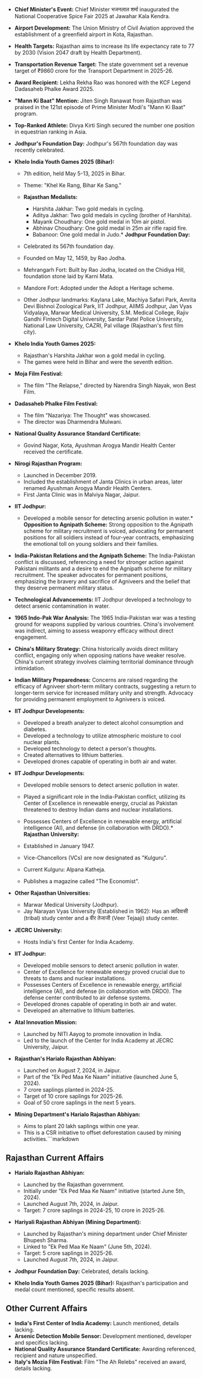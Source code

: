 *   **Chief Minister's Event:** Chief Minister भजनलाल शर्मा inaugurated the National Cooperative Spice Fair 2025 at Jawahar Kala Kendra.

*   **Airport Development:** The Union Ministry of Civil Aviation approved the establishment of a greenfield airport in Kota, Rajasthan.

*   **Health Targets:** Rajasthan aims to increase its life expectancy rate to 77 by 2030 (Vision 2047 draft by Health Department).

*   **Transportation Revenue Target:** The state government set a revenue target of ₹9860 crore for the Transport Department in 2025-26.

*   **Award Recipient:** Lekha Rekha Rao was honored with the KCF Legend Dadasaheb Phalke Award 2025.

*   **"Mann Ki Baat" Mention:** Jiten Singh Ranawat from Rajasthan was praised in the 121st episode of Prime Minister Modi's "Mann Ki Baat" program.

*   **Top-Ranked Athlete:** Divya Kirti Singh secured the number one position in equestrian ranking in Asia.

*   **Jodhpur's Foundation Day:** Jodhpur's 567th foundation day was recently celebrated.

*   **Khelo India Youth Games 2025 (Bihar):**
    *   7th edition, held May 5-13, 2025 in Bihar.
    *   Theme: "Khel Ke Rang, Bihar Ke Sang."

    *   **Rajasthan Medalists:**
        *   Harshita Jakhar: Two gold medals in cycling.
        *   Aditya Jakhar: Two gold medals in cycling (brother of Harshita).
        *   Mayank Choudhary: One gold medal in 10m air pistol.
        *   Abhinav Choudhary: One gold medal in 25m air rifle rapid fire.
        *   Babanoor: One gold medal in Judo.* **Jodhpur Foundation Day:**
    * Celebrated its 567th foundation day.
    * Founded on May 12, 1459, by Rao Jodha.
    * Mehrangarh Fort: Built by Rao Jodha, located on the Chidiya Hill, foundation stone laid by Karni Mata.
    * Mandore Fort: Adopted under the Adopt a Heritage scheme.
    * Other Jodhpur landmarks: Kaylana Lake, Machiya Safari Park, Amrita Devi Bishnoi Zoological Park, IIT Jodhpur, AIIMS Jodhpur, Jan Vyas Vidyalaya, Marwar Medical University, S.M. Medical College, Rajiv Gandhi Fintech Digital University, Sardar Patel Police University, National Law University, CAZRI, Pal village (Rajasthan's first film city).

* **Khelo India Youth Games 2025:**
    * Rajasthan's Harshita Jakhar won a gold medal in cycling.
    * The games were held in Bihar and were the seventh edition.

* **Moja Film Festival:**
    * The film "The Relapse," directed by Narendra Singh Nayak, won Best Film.

* **Dadasaheb Phalke Film Festival:**
    * The film "Nazariya: The Thought" was showcased.
    * The director was Dharmendra Mulwani.

* **National Quality Assurance Standard Certificate:**
    * Govind Nagar, Kota, Ayushman Arogya Mandir Health Center received the certificate.

* **Nirogi Rajasthan Program:**
    * Launched in December 2019.
    * Included the establishment of Janta Clinics in urban areas, later renamed Ayushman Arogya Mandir Health Centers.
    * First Janta Clinic was in Malviya Nagar, Jaipur.

* **IIT Jodhpur:**
    * Developed a mobile sensor for detecting arsenic pollution in water.*   **Opposition to Agnipath Scheme:** Strong opposition to the Agnipath scheme for military recruitment is voiced, advocating for permanent positions for all soldiers instead of four-year contracts, emphasizing the emotional toll on young soldiers and their families.

*   **India-Pakistan Relations and the Agnipath Scheme:** The India-Pakistan conflict is discussed, referencing a need for stronger action against Pakistani militants and a desire to end the Agnipath scheme for military recruitment. The speaker advocates for permanent positions, emphasizing the bravery and sacrifice of Agniveers and the belief that they deserve permanent military status.

*   **Technological Advancements:** IIT Jodhpur developed a technology to detect arsenic contamination in water.

*   **1965 Indo-Pak War Analysis:** The 1965 India-Pakistan war was a testing ground for weapons supplied by various countries. China's involvement was indirect, aiming to assess weaponry efficacy without direct engagement.

*   **China's Military Strategy:** China historically avoids direct military conflict, engaging only when opposing nations have weaker resolve. China's current strategy involves claiming territorial dominance through intimidation.

*   **Indian Military Preparedness:** Concerns are raised regarding the efficacy of Agniveer short-term military contracts, suggesting a return to longer-term service for increased military unity and strength. Advocacy for providing permanent employment to Agniveers is voiced.

*   **IIT Jodhpur Developments:**
    *   Developed a breath analyzer to detect alcohol consumption and diabetes.
    *   Developed a technology to utilize atmospheric moisture to cool nuclear plants.
    *   Developed technology to detect a person's thoughts.
    *   Created alternatives to lithium batteries.
    *   Developed drones capable of operating in both air and water.

*   **IIT Jodhpur Developments:**
    *   Developed mobile sensors to detect arsenic pollution in water.
    *   Played a significant role in the India-Pakistan conflict, utilizing its Center of Excellence in renewable energy, crucial as Pakistan threatened to destroy Indian dams and nuclear installations.
    *   Possesses Centers of Excellence in renewable energy, artificial intelligence (AI), and defense (in collaboration with DRDO).*   **Rajasthan University:**

    *   Established in January 1947.
    *   Vice-Chancellors (VCs) are now designated as "Kulguru".
    *   Current Kulguru: Alpana Katheja.
    *   Publishes a magazine called "The Economist".
*   **Other Rajasthan Universities:**

    *   Marwar Medical University (Jodhpur).
    *   Jay Narayan Vyas University (Established in 1962): Has an आदिवासी (tribal) study center and a वीर तेजाजी (Veer Tejaaji) study center.
*   **JECRC University:**

    *   Hosts India's first Center for India Academy.
*   **IIT Jodhpur:**

    *   Developed mobile sensors to detect arsenic pollution in water.
    *   Center of Excellence for renewable energy proved crucial due to threats to dams and nuclear installations.
    *   Possesses Centers of Excellence in renewable energy, artificial intelligence (AI), and defense (in collaboration with DRDO). The defense center contributed to air defense systems.
    *   Developed drones capable of operating in both air and water.
    *   Developed an alternative to lithium batteries.
*   **Atal Innovation Mission:**

    *   Launched by NITI Aayog to promote innovation in India.
    *   Led to the launch of the Center for India Academy at JECRC University, Jaipur.
*   **Rajasthan's Harialo Rajasthan Abhiyan:**

    *   Launched on August 7, 2024, in Jaipur.
    *   Part of the "Ek Ped Maa Ke Naam" initiative (launched June 5, 2024).
    *   7 crore saplings planted in 2024-25.
    *   Target of 10 crore saplings for 2025-26.
    *   Goal of 50 crore saplings in the next 5 years.
*   **Mining Department's Harialo Rajasthan Abhiyan:**

    *   Aims to plant 20 lakh saplings within one year.
    *   This is a CSR initiative to offset deforestation caused by mining activities.```markdown
## Rajasthan Current Affairs

*   **Harialo Rajasthan Abhiyan:**
    *   Launched by the Rajasthan government.
    *   Initially under "Ek Ped Maa Ke Naam" initiative (started June 5th, 2024).
    *   Launched August 7th, 2024, in Jaipur.
    *   Target: 7 crore saplings in 2024-25, 10 crore in 2025-26.

*   **Hariyali Rajasthan Abhiyan (Mining Department):**
    *   Launched by Rajasthan's mining department under Chief Minister Bhupesh Sharma.
    *   Linked to "Ek Ped Maa Ke Naam" (June 5th, 2024).
    *   Target: 5 crore saplings in 2025-26.
    *   Launched August 7th, 2024, in Jaipur.
*   **Jodhpur Foundation Day:** Celebrated, details lacking.
*   **Khelo India Youth Games 2025 (Bihar):** Rajasthan's participation and medal count mentioned, specific results absent.

## Other Current Affairs

*   **India's First Center of India Academy:** Launch mentioned, details lacking.
*   **Arsenic Detection Mobile Sensor:** Development mentioned, developer and specifics lacking.
*   **National Quality Assurance Standard Certificate:** Awarding referenced, recipient and nature unspecified.
*   **Italy's Mozia Film Festival:** Film "The Ah Relebs" received an award, details lacking.
```